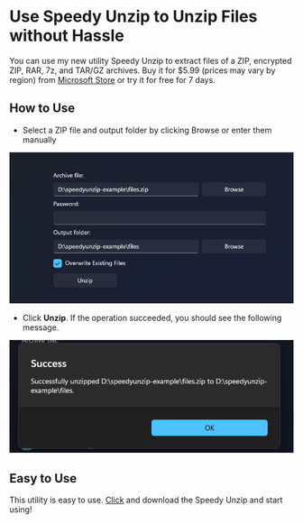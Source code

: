 # Use Speedy Unzip to Unzip Files without Hassle
You can use my new utility Speedy Unzip to extract files of a ZIP, encrypted ZIP, RAR, 7z, and TAR/GZ archives. Buy it for $5.99 (prices may vary by region) from [Microsoft Store](https://apps.microsoft.com/detail/9pj1dzj06461) or try it for free for 7 days.

## How to Use
* Select a ZIP file and output folder by clicking Browse or enter them manually

![Demonstration image for step 1](/images/0.png)
* Click **Unzip**. If the operation succeeded, you should see the following message.

![Demonstration image for step 2](/images/1.png)

## Easy to Use
This utility is easy to use. [Click](https://apps.microsoft.com/detail/9pj1dzj06461) and download the Speedy Unzip and start using!
